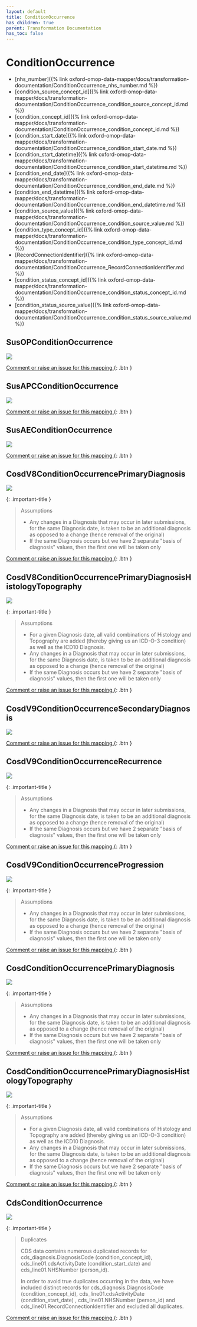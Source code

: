 ```yaml
---
layout: default
title: ConditionOccurrence
has_children: true
parent: Transformation Documentation
has_toc: false
---
```


# ConditionOccurrence
* [nhs_number]({% link oxford-omop-data-mapper/docs/transformation-documentation/ConditionOccurrence_nhs_number.md %})
* [condition_source_concept_id]({% link oxford-omop-data-mapper/docs/transformation-documentation/ConditionOccurrence_condition_source_concept_id.md %})
* [condition_concept_id]({% link oxford-omop-data-mapper/docs/transformation-documentation/ConditionOccurrence_condition_concept_id.md %})
* [condition_start_date]({% link oxford-omop-data-mapper/docs/transformation-documentation/ConditionOccurrence_condition_start_date.md %})
* [condition_start_datetime]({% link oxford-omop-data-mapper/docs/transformation-documentation/ConditionOccurrence_condition_start_datetime.md %})
* [condition_end_date]({% link oxford-omop-data-mapper/docs/transformation-documentation/ConditionOccurrence_condition_end_date.md %})
* [condition_end_datetime]({% link oxford-omop-data-mapper/docs/transformation-documentation/ConditionOccurrence_condition_end_datetime.md %})
* [condition_source_value]({% link oxford-omop-data-mapper/docs/transformation-documentation/ConditionOccurrence_condition_source_value.md %})
* [condition_type_concept_id]({% link oxford-omop-data-mapper/docs/transformation-documentation/ConditionOccurrence_condition_type_concept_id.md %})
* [RecordConnectionIdentifier]({% link oxford-omop-data-mapper/docs/transformation-documentation/ConditionOccurrence_RecordConnectionIdentifier.md %})
* [condition_status_concept_id]({% link oxford-omop-data-mapper/docs/transformation-documentation/ConditionOccurrence_condition_status_concept_id.md %})
* [condition_status_source_value]({% link oxford-omop-data-mapper/docs/transformation-documentation/ConditionOccurrence_condition_status_source_value.md %})

## SusOPConditionOccurrence
<a href="SusOPConditionOccurrence.svg" target="_blank"><img src="SusOPConditionOccurrence.svg" /></a>

[Comment or raise an issue for this mapping.](https://github.com/answerdigital/oxford-omop-data-mapper/issues/new?title=SusOPConditionOccurrence%20mapping){: .btn }
## SusAPCConditionOccurrence
<a href="SusAPCConditionOccurrence.svg" target="_blank"><img src="SusAPCConditionOccurrence.svg" /></a>

[Comment or raise an issue for this mapping.](https://github.com/answerdigital/oxford-omop-data-mapper/issues/new?title=SusAPCConditionOccurrence%20mapping){: .btn }
## SusAEConditionOccurrence
<a href="SusAEConditionOccurrence.svg" target="_blank"><img src="SusAEConditionOccurrence.svg" /></a>

[Comment or raise an issue for this mapping.](https://github.com/answerdigital/oxford-omop-data-mapper/issues/new?title=SusAEConditionOccurrence%20mapping){: .btn }
## CosdV8ConditionOccurrencePrimaryDiagnosis
<a href="CosdV8ConditionOccurrencePrimaryDiagnosis.svg" target="_blank"><img src="CosdV8ConditionOccurrencePrimaryDiagnosis.svg" /></a>

{: .important-title }
> Assumptions
>
> * Any changes in a Diagnosis that may occur in later submissions, for the same Diagnosis date, is taken to be an additional diagnosis as opposed to a change (hence removal of the original)
> * If the same Diagnosis occurs but we have 2 separate "basis of diagnosis" values, then the first one will be taken only

[Comment or raise an issue for this mapping.](https://github.com/answerdigital/oxford-omop-data-mapper/issues/new?title=CosdV8ConditionOccurrencePrimaryDiagnosis%20mapping){: .btn }
## CosdV8ConditionOccurrencePrimaryDiagnosisHistologyTopography
<a href="CosdV8ConditionOccurrencePrimaryDiagnosisHistologyTopography.svg" target="_blank"><img src="CosdV8ConditionOccurrencePrimaryDiagnosisHistologyTopography.svg" /></a>

{: .important-title }
> Assumptions
>
> * For a given Diagnosis date, all valid combinations of Histology and Topography are added (thereby giving us an ICD-O-3 condition) as well as the ICD10 Diagnosis.
> * Any changes in a Diagnosis that may occur in later submissions, for the same Diagnosis date, is taken to be an additional diagnosis as opposed to a change (hence removal of the original)
> * If the same Diagnosis occurs but we have 2 separate "basis of diagnosis" values, then the first one will be taken only

[Comment or raise an issue for this mapping.](https://github.com/answerdigital/oxford-omop-data-mapper/issues/new?title=CosdV8ConditionOccurrencePrimaryDiagnosisHistologyTopography%20mapping){: .btn }
## CosdV9ConditionOccurrenceSecondaryDiagnosis
<a href="CosdV9ConditionOccurrenceSecondaryDiagnosis.svg" target="_blank"><img src="CosdV9ConditionOccurrenceSecondaryDiagnosis.svg" /></a>

[Comment or raise an issue for this mapping.](https://github.com/answerdigital/oxford-omop-data-mapper/issues/new?title=CosdV9ConditionOccurrenceSecondaryDiagnosis%20mapping){: .btn }
## CosdV9ConditionOccurrenceRecurrence
<a href="CosdV9ConditionOccurrenceRecurrence.svg" target="_blank"><img src="CosdV9ConditionOccurrenceRecurrence.svg" /></a>

{: .important-title }
> Assumptions
>
> * Any changes in a Diagnosis that may occur in later submissions, for the same Diagnosis date, is taken to be an additional diagnosis as opposed to a change (hence removal of the original)
> * If the same Diagnosis occurs but we have 2 separate "basis of diagnosis" values, then the first one will be taken only

[Comment or raise an issue for this mapping.](https://github.com/answerdigital/oxford-omop-data-mapper/issues/new?title=CosdV9ConditionOccurrenceRecurrence%20mapping){: .btn }
## CosdV9ConditionOccurrenceProgression
<a href="CosdV9ConditionOccurrenceProgression.svg" target="_blank"><img src="CosdV9ConditionOccurrenceProgression.svg" /></a>

{: .important-title }
> Assumptions
>
> * Any changes in a Diagnosis that may occur in later submissions, for the same Diagnosis date, is taken to be an additional diagnosis as opposed to a change (hence removal of the original)
> * If the same Diagnosis occurs but we have 2 separate "basis of diagnosis" values, then the first one will be taken only

[Comment or raise an issue for this mapping.](https://github.com/answerdigital/oxford-omop-data-mapper/issues/new?title=CosdV9ConditionOccurrenceProgression%20mapping){: .btn }
## CosdConditionOccurrencePrimaryDiagnosis
<a href="CosdConditionOccurrencePrimaryDiagnosis.svg" target="_blank"><img src="CosdConditionOccurrencePrimaryDiagnosis.svg" /></a>

{: .important-title }
> Assumptions
>
> * Any changes in a Diagnosis that may occur in later submissions, for the same Diagnosis date, is taken to be an additional diagnosis as opposed to a change (hence removal of the original)
> * If the same Diagnosis occurs but we have 2 separate "basis of diagnosis" values, then the first one will be taken only

[Comment or raise an issue for this mapping.](https://github.com/answerdigital/oxford-omop-data-mapper/issues/new?title=CosdConditionOccurrencePrimaryDiagnosis%20mapping){: .btn }
## CosdConditionOccurrencePrimaryDiagnosisHistologyTopography
<a href="CosdConditionOccurrencePrimaryDiagnosisHistologyTopography.svg" target="_blank"><img src="CosdConditionOccurrencePrimaryDiagnosisHistologyTopography.svg" /></a>

{: .important-title }
> Assumptions
>
> * For a given Diagnosis date, all valid combinations of Histology and Topography are added (thereby giving us an ICD-O-3 condition) as well as the ICD10 Diagnosis.
> * Any changes in a Diagnosis that may occur in later submissions, for the same Diagnosis date, is taken to be an additional diagnosis as opposed to a change (hence removal of the original)
> * If the same Diagnosis occurs but we have 2 separate "basis of diagnosis" values, then the first one will be taken only

[Comment or raise an issue for this mapping.](https://github.com/answerdigital/oxford-omop-data-mapper/issues/new?title=CosdConditionOccurrencePrimaryDiagnosisHistologyTopography%20mapping){: .btn }
## CdsConditionOccurrence
<a href="CdsConditionOccurrence.svg" target="_blank"><img src="CdsConditionOccurrence.svg" /></a>

{: .important-title }
> Duplicates
>
> CDS data contains numerous duplicated records for cds_diagnosis.DiagnosisCode (condition_concept_id), cds_line01.cdsActivityDate (condition_start_date) and cds_line01.NHSNumber (person_id).
>
> In order to avoid true duplicates occurring in the data, we have included distinct records for  cds_diagnosis.DiagnosisCode (condition_concept_id), cds_line01.cdsActivityDate (condition_start_date) , cds_line01.NHSNumber (person_id) and cds_line01.RecordConnectionIdentifier and excluded all duplicates.
>

[Comment or raise an issue for this mapping.](https://github.com/answerdigital/oxford-omop-data-mapper/issues/new?title=CdsConditionOccurrence%20mapping){: .btn }
